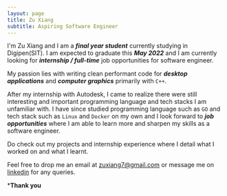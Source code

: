 ```yaml
---
layout: page
title: Zu Xiang
subtitle: Aspiring Software Engineer
---
```


I'm Zu Xiang and I am a ***final year student*** currently studying in Digipen(SIT). I am expected to graduate this ***May 2022*** and I am currently looking for ***internship / full-time*** job opportunities for software engineer. 

My passion lies with writing clean performant code for ***desktop applications*** and ***computer graphics*** primarily with `C++`. 

After my internship with Autodesk, I came to realize there were still interesting and important programming language and tech stacks I am unfamiliar with. I have since studied  programming language such as `GO` and tech stack such as `Linux` and `Docker` on my own and I look forward to ***job opportunities*** where I am able to learn more and sharpen my skills as a software engineer.

Do check out my projects and internship experience where I detail what I worked on and what I learnt.

Feel free to drop me an email at <zuxiang7@gmail.com> or message me on [linkedin](https://www.linkedin.com/in/zuxiang/) for any queries.

***Thank you**

